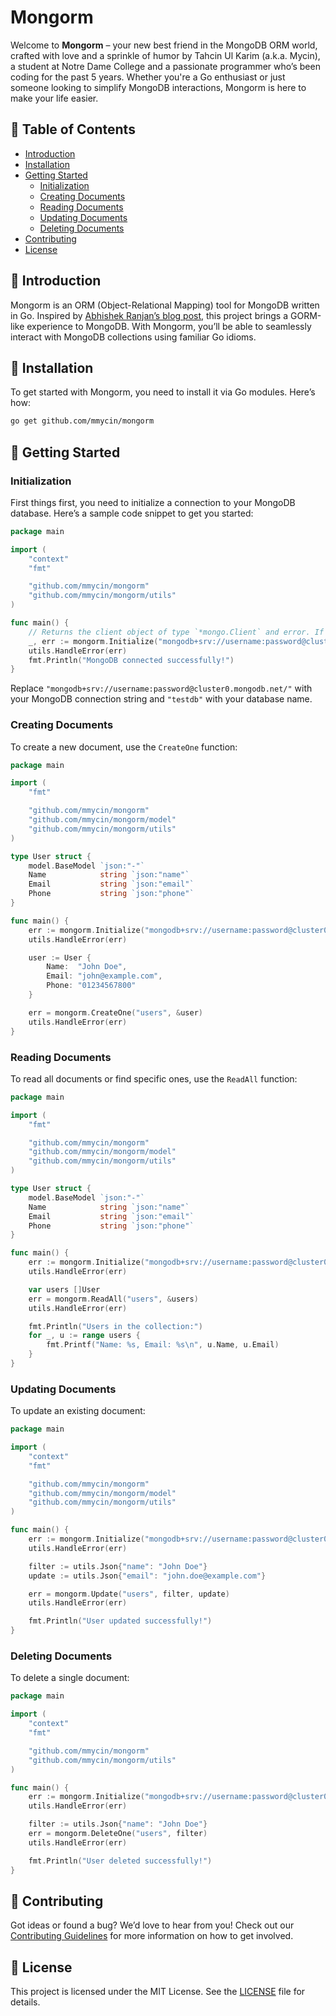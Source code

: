 # Mongorm

Welcome to **Mongorm** – your new best friend in the MongoDB ORM world, crafted with love and a sprinkle of humor by Tahcin Ul Karim (a.k.a. Mycin), a student at Notre Dame College and a passionate programmer who’s been coding for the past 5 years. Whether you're a Go enthusiast or just someone looking to simplify MongoDB interactions, Mongorm is here to make your life easier. 

## 📜 Table of Contents

- [Introduction](#introduction)
- [Installation](#installation)
- [Getting Started](#getting-started)
  - [Initialization](#initialization)
  - [Creating Documents](#creating-documents)
  - [Reading Documents](#reading-documents)
  - [Updating Documents](#updating-documents)
  - [Deleting Documents](#deleting-documents)
- [Contributing](#contributing)
- [License](#license)

## 📝 Introduction

Mongorm is an ORM (Object-Relational Mapping) tool for MongoDB written in Go. Inspired by [Abhishek Ranjan’s blog post](https://medium.com/@abhishekranjandev/building-a-gorm-like-orm-for-mongodb-with-golang-9812d43e2b78), this project brings a GORM-like experience to MongoDB. With Mongorm, you’ll be able to seamlessly interact with MongoDB collections using familiar Go idioms.

## 💾 Installation

To get started with Mongorm, you need to install it via Go modules. Here’s how:

```bash
go get github.com/mmycin/mongorm
```

## 🚀 Getting Started

### Initialization

First things first, you need to initialize a connection to your MongoDB database. Here’s a sample code snippet to get you started:

```go
package main

import (
    "context"
    "fmt"

    "github.com/mmycin/mongorm"
    "github.com/mmycin/mongorm/utils"
)

func main() {
    // Returns the client object of type `*mongo.Client` and error. If you want, you can handle the client onject if you want or leave it
    _, err := mongorm.Initialize("mongodb+srv://username:password@cluster0.mongodb.net/", "testdb")
    utils.HandleError(err)
    fmt.Println("MongoDB connected successfully!")
}
```

Replace `"mongodb+srv://username:password@cluster0.mongodb.net/"` with your MongoDB connection string and `"testdb"` with your database name.

### Creating Documents

To create a new document, use the `CreateOne` function:

```go
package main

import (
    "fmt"

    "github.com/mmycin/mongorm"
    "github.com/mmycin/mongorm/model"
    "github.com/mmycin/mongorm/utils"
)

type User struct {
	model.BaseModel `json:"-"`
	Name            string `json:"name"`
	Email           string `json:"email"`
	Phone           string `json:"phone"`
}

func main() {
    err := mongorm.Initialize("mongodb+srv://username:password@cluster0.mongodb.net/", "testdb")
    utils.HandleError(err)

    user := User {
        Name:  "John Doe",
        Email: "john@example.com",
        Phone: "01234567800"
    }

    err = mongorm.CreateOne("users", &user)
    utils.HandleError(err)
}
```

### Reading Documents

To read all documents or find specific ones, use the `ReadAll` function:

```go
package main

import (
    "fmt"

    "github.com/mmycin/mongorm"
    "github.com/mmycin/mongorm/model"
    "github.com/mmycin/mongorm/utils"
)

type User struct {
	model.BaseModel `json:"-"`
	Name            string `json:"name"`
	Email           string `json:"email"`
	Phone           string `json:"phone"`
}

func main() {
    err := mongorm.Initialize("mongodb+srv://username:password@cluster0.mongodb.net/", "testdb")
    utils.HandleError(err)

    var users []User
    err = mongorm.ReadAll("users", &users)
    utils.HandleError(err)

    fmt.Println("Users in the collection:")
    for _, u := range users {
        fmt.Printf("Name: %s, Email: %s\n", u.Name, u.Email)
    }
}
```

### Updating Documents

To update an existing document:

```go
package main

import (
    "context"
    "fmt"

    "github.com/mmycin/mongorm"
    "github.com/mmycin/mongorm/model"
    "github.com/mmycin/mongorm/utils"
)

func main() {
    err := mongorm.Initialize("mongodb+srv://username:password@cluster0.mongodb.net/", "testdb")
    utils.HandleError(err)

    filter := utils.Json{"name": "John Doe"}
    update := utils.Json{"email": "john.doe@example.com"}

    err = mongorm.Update("users", filter, update)
    utils.HandleError(err)

    fmt.Println("User updated successfully!")
}
```

### Deleting Documents

To delete a single document:

```go
package main

import (
    "context"
    "fmt"

    "github.com/mmycin/mongorm"
    "github.com/mmycin/mongorm/utils"
)

func main() {
    err := mongorm.Initialize("mongodb+srv://username:password@cluster0.mongodb.net/", "testdb")
    utils.HandleError(err)

    filter := utils.Json{"name": "John Doe"}
    err = mongorm.DeleteOne("users", filter)
    utils.HandleError(err)

    fmt.Println("User deleted successfully!")
}
```

## 🤝 Contributing

Got ideas or found a bug? We’d love to hear from you! Check out our [Contributing Guidelines](CONTRIBUTING.md) for more information on how to get involved.

## 📜 License

This project is licensed under the MIT License. See the [LICENSE](LICENSE) file for details.

